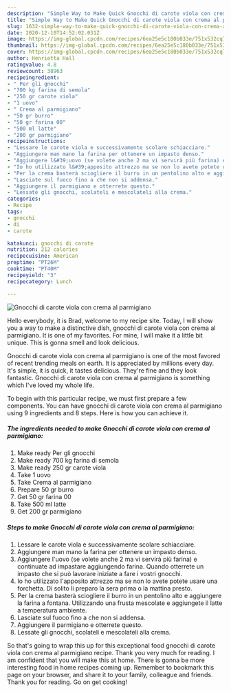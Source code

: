 ```yaml
---
description: "Simple Way to Make Quick Gnocchi di carote viola con crema al parmigiano"
title: "Simple Way to Make Quick Gnocchi di carote viola con crema al parmigiano"
slug: 1632-simple-way-to-make-quick-gnocchi-di-carote-viola-con-crema-al-parmigiano
date: 2020-12-10T14:52:02.031Z
image: https://img-global.cpcdn.com/recipes/6ea25e5c180b033e/751x532cq70/gnocchi-di-carote-viola-con-crema-al-parmigiano-recipe-main-photo.jpg
thumbnail: https://img-global.cpcdn.com/recipes/6ea25e5c180b033e/751x532cq70/gnocchi-di-carote-viola-con-crema-al-parmigiano-recipe-main-photo.jpg
cover: https://img-global.cpcdn.com/recipes/6ea25e5c180b033e/751x532cq70/gnocchi-di-carote-viola-con-crema-al-parmigiano-recipe-main-photo.jpg
author: Henrietta Hall
ratingvalue: 4.8
reviewcount: 38963
recipeingredient:
- " Per gli gnocchi"
- "700 kg farina di semola"
- "250 gr carote viola"
- "1 uovo"
- " Crema al parmigiano"
- "50 gr burro"
- "50 gr farina 00"
- "500 ml latte"
- "200 gr parmigiano"
recipeinstructions:
- "Lessare le carote viola e successivamente scolare schiacciare."
- "Aggiungere man mano la farina per ottenere un impasto denso."
- "Aggiungere l&#39;uovo (se volete anche 2 ma vi servirà più farina) e continuate ad impastare aggiungendo farina. Quando otterrete un impasto che si può lavorare iniziate a fare i vostri gnocchi."
- "Io ho utilizzato l&#39;apposito attrezzo ma se non lo avete potete usare una forchetta. Di solito li preparo la sera prima o la mattina presto."
- "Per la crema basterà sciogliere il burro in un pentolino alto e aggiungere la farina a fontana. Utilizzando una frusta mescolate e aggiungete il latte a temperatura ambiente."
- "Lasciate sul fuoco fino a che non si addensa."
- "Aggiungere il parmigiano e otterrete questo."
- "Lessate gli gnocchi, scolateli e mescolateli alla crema."
categories:
- Recipe
tags:
- gnocchi
- di
- carote

katakunci: gnocchi di carote 
nutrition: 212 calories
recipecuisine: American
preptime: "PT26M"
cooktime: "PT40M"
recipeyield: "3"
recipecategory: Lunch

---
```



![Gnocchi di carote viola con crema al parmigiano](https://img-global.cpcdn.com/recipes/6ea25e5c180b033e/751x532cq70/gnocchi-di-carote-viola-con-crema-al-parmigiano-recipe-main-photo.jpg)

Hello everybody, it is Brad, welcome to my recipe site. Today, I will show you a way to make a distinctive dish, gnocchi di carote viola con crema al parmigiano. It is one of my favorites. For mine, I will make it a little bit unique. This is gonna smell and look delicious.

Gnocchi di carote viola con crema al parmigiano is one of the most favored of recent trending meals on earth. It is appreciated by millions every day. It's simple, it is quick, it tastes delicious. They're fine and they look fantastic. Gnocchi di carote viola con crema al parmigiano is something which I've loved my whole life.




To begin with this particular recipe, we must first prepare a few components. You can have gnocchi di carote viola con crema al parmigiano using 9 ingredients and 8 steps. Here is how you can achieve it.

<!--inarticleads1-->

##### The ingredients needed to make Gnocchi di carote viola con crema al parmigiano:

1. Make ready  Per gli gnocchi
1. Make ready 700 kg farina di semola
1. Make ready 250 gr carote viola
1. Take 1 uovo
1. Take  Crema al parmigiano
1. Prepare 50 gr burro
1. Get 50 gr farina 00
1. Take 500 ml latte
1. Get 200 gr parmigiano




<!--inarticleads2-->

##### Steps to make Gnocchi di carote viola con crema al parmigiano:

1. Lessare le carote viola e successivamente scolare schiacciare.
1. Aggiungere man mano la farina per ottenere un impasto denso.
1. Aggiungere l&#39;uovo (se volete anche 2 ma vi servirà più farina) e continuate ad impastare aggiungendo farina. Quando otterrete un impasto che si può lavorare iniziate a fare i vostri gnocchi.
1. Io ho utilizzato l&#39;apposito attrezzo ma se non lo avete potete usare una forchetta. Di solito li preparo la sera prima o la mattina presto.
1. Per la crema basterà sciogliere il burro in un pentolino alto e aggiungere la farina a fontana. Utilizzando una frusta mescolate e aggiungete il latte a temperatura ambiente.
1. Lasciate sul fuoco fino a che non si addensa.
1. Aggiungere il parmigiano e otterrete questo.
1. Lessate gli gnocchi, scolateli e mescolateli alla crema.




So that's going to wrap this up for this exceptional food gnocchi di carote viola con crema al parmigiano recipe. Thank you very much for reading. I am confident that you will make this at home. There is gonna be more interesting food in home recipes coming up. Remember to bookmark this page on your browser, and share it to your family, colleague and friends. Thank you for reading. Go on get cooking!
